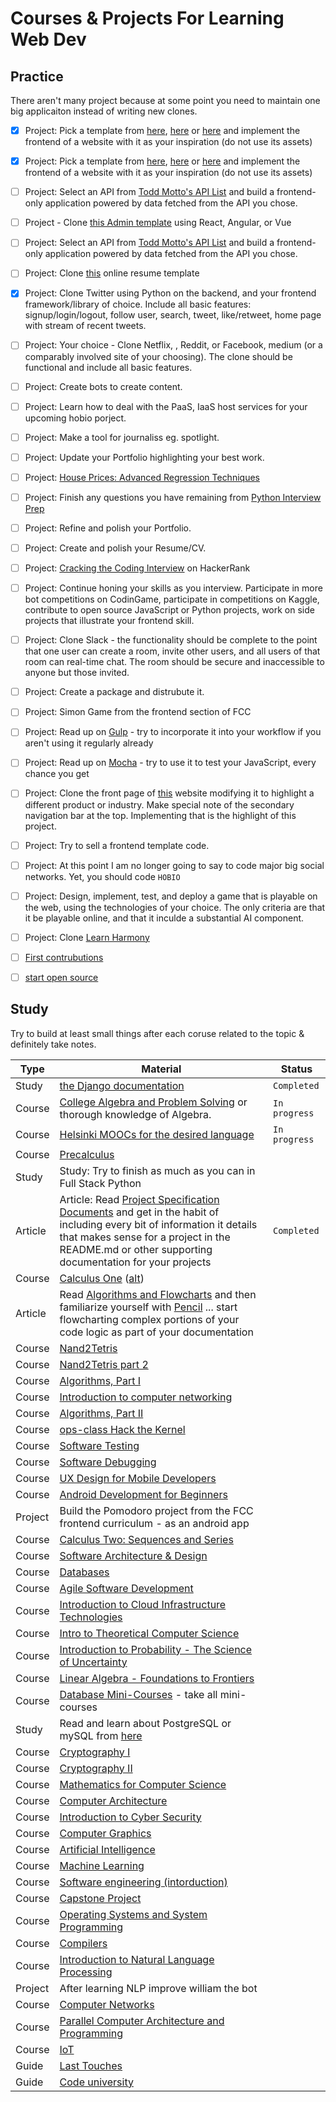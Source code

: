 # Courses & Projects For Learning Web Dev

## Practice
There aren't many project because at some point you need to maintain one big applicaiton instead of writing new clones.

- [X]  Project: Pick a template from [here](https://freebiesbug.com/psd-freebies/website-template/), [here](http://www.free-css.com/free-css-templates) or [here](http://www.os-templates.com/free-website-templates) and implement the frontend of a website with it as your inspiration (do not use its assets)
- [X]  Project: Pick a template from [here](https://freebiesbug.com/psd-freebies/website-template/), [here](http://www.free-css.com/free-css-templates) or [here](http://www.os-templates.com/free-website-templates) and implement the frontend of a website with it as your inspiration (do not use its assets)
- [ ] Project: Select an API from [Todd Motto's API List](https://github.com/toddmotto/public-apis) and build a frontend-only application powered by data fetched from the API you chose.
- [ ] Project - Clone [this Admin template](http://rubix410.sketchpixy.com/ltr/dashboard) using React, Angular, or Vue
- [ ] Project: Select an API from [Todd Motto's API List](https://github.com/toddmotto/public-apis) and build a frontend-only application powered by data fetched from the API you chose.
- [ ]  Project: Clone [this](https://creativemarket.com/ikonome/686585-Material-Resume-Blue/screenshots/#screenshot2) online resume template
- [X]  Project: Clone Twitter using Python on the backend, and your frontend framework/library of choice. Include all basic features: signup/login/logout, follow user, search, tweet, like/retweet, home page with stream of recent tweets.
- [ ] Project: Your choice - Clone Netflix, , Reddit, or Facebook, medium (or a comparably involved site of your choosing). The clone should be functional and include all basic features.
- [ ] Project: Create bots to create content.
- [ ] Project: Learn how to deal with the PaaS, IaaS host services for your upcoming hobio porject.
- [ ] Project: Make a tool for journaliss eg. spotlight. 
- [ ]  Project: Update your Portfolio highlighting your best work.
- [ ]  Project: [House Prices: Advanced Regression Techniques](https://www.kaggle.com/c/house-prices-advanced-regression-techniques)
- [ ]  Project: Finish any questions you have remaining from  [Python Interview Prep](https://www.hackerrank.com/chingu-challenge-3)
- [ ]  Project: Refine and polish your Portfolio.
- [ ]  Project: Create and polish your Resume/CV.
- [ ]  Project: [Cracking the Coding Interview](https://www.hackerrank.com/domains/tutorials/cracking-the-coding-interview) on HackerRank
- [ ]  Project: Continue honing your skills as you interview. Participate in more bot competitions on CodinGame, participate in competitions on Kaggle, contribute to open source JavaScript or Python projects, work on side projects that illustrate your frontend skill.
- [ ]  Project: Clone Slack - the functionality should be complete to the point that one user can create a room, invite other users, and all users of that room can real-time chat. The room should be secure and inaccessible to anyone but those invited.
- [ ]  Project: Create a package and distrubute it.
- [ ]  Project:  Simon Game from the frontend section of FCC    
- [ ]  Project: Read up on [Gulp](http://gulpjs.com/) - try to incorporate it into your workflow if you aren't using it regularly already
- [ ]  Project: Read up on [Mocha](https://mochajs.org/) - try to use it to test your JavaScript, every chance you get
- [ ]  Project: Clone the front page of [this](https://urbanarmorgear.com/) website modifying it to highlight a different product or industry. Make special note of the secondary navigation bar at the top. Implementing that is the highlight of this project.    
- [ ]  Project: Try to sell a frontend template code.
- [ ]  Project: At this point I am no longer going to say to code major big social networks. Yet, you should code `HOBIO`
- [ ]  Project: Design, implement, test, and deploy a game that is playable on the web, using the technologies of your choice. The only criteria are that it be playable online, and that it inculde a substantial AI component.
- [ ]  Project: Clone [Learn Harmony](http://learnharmony.org/#/?_k=0okjs7)  
- [ ] [First contrubutions](https://github.com/Roshanjossey/first-contributions)
- [ ] [start open source](https://github.com/github/opensource.guide)


## Study
Try to build at least small things after each coruse related to the topic & definitely take notes.

| Type | Material | Status |
|------|----------|--------|
| Study | [the Django documentation](https://docs.djangoproject.com/en/1.11/)| `Completed` |
| Course | [College Algebra and Problem Solving](https://www.edx.org/course/college-algebra-problem-solving-asux-mat117x) or thorough knowledge of Algebra.| `In progress` |
| Course | [Helsinki MOOCs for the desired language](http://mooc.fi/courses/2013/programming-part-1/material.html) | `In progress` |
| Course | [Precalculus](https://www.edx.org/course/precalculus-asux-mat170x) | | 
| Study | Study: Try to finish as much as you can in Full Stack Python | |
| Article | Article: Read [Project Specification Documents](http://www.pixelearth.net/pages/project-specification) and get in the habit of including every bit of information it details that makes sense for a project in the README.md or other supporting documentation for your projects | `Completed` |
| Course | [Calculus One](https://www.coursera.org/learn/calculus1) ([alt](https://mooculus.osu.edu/)) | |
| Article | Read [Algorithms and Flowcharts](http://www.academia.edu/7857144/ALGORITHMS_AND_FLOWCHARTS) and then familiarize yourself with [Pencil](http://pencil.evolus.vn/) ... start flowcharting complex portions of your code logic as part of your documentation| |
| Course | [Nand2Tetris](https://www.coursera.org/learn/build-a-computer) | |
| Course | [Nand2Tetris part 2](https://www.coursera.org/learn/nand2tetris2)| | 
| Course | [Algorithms, Part I](https://www.coursera.org/learn/algorithms-part1) | |
| Course | [Introduction to computer networking](https://lagunita.stanford.edu/courses/Engineering/Networking-SP/SelfPaced/about) | |
| Course | [Algorithms, Part II](https://www.coursera.org/learn/algorithms-part2)| |
| Course | [ops-class Hack the Kernel](https://www.ops-class.org/) | |
| Course | [Software Testing](https://www.udacity.com/course/software-testing--cs258)
| Course | [Software Debugging](https://www.udacity.com/course/software-debugging--cs259)| |
| Course | [UX Design for Mobile Developers](https://www.udacity.com/course/ux-design-for-mobile-developers--ud849)| |
| Course | [Android Development for Beginners](https://www.udacity.com/course/android-development-for-beginners--ud837)| |
| Project | Build the Pomodoro project from the FCC frontend curriculum - as an android app | |
| Course | [Calculus Two: Sequences and Series](https://www.coursera.org/learn/advanced-calculus) | |
| Course | [Software Architecture & Design](https://www.udacity.com/course/software-architecture-design--ud821)| |
| Course | [Databases](https://lagunita.stanford.edu/courses/DB/2014/SelfPaced/about)| |
| Course | [Agile Software Development](https://www.edx.org/course/agile-software-development-ethx-asd-1x) | |
| Course | [Introduction to Cloud Infrastructure Technologies](https://www.edx.org/course/introduction-cloud-infrastructure-linuxfoundationx-lfs151-x)| |
| Course | [Intro to Theoretical Computer Science](https://www.udacity.com/course/intro-to-theoretical-computer-science--cs313)| |
| Course | [Introduction to Probability - The Science of Uncertainty](https://www.edx.org/course/introduction-probability-science-mitx-6-041x-0) | |
| Course | [Linear Algebra - Foundations to Frontiers](https://www.edx.org/course/linear-algebra-foundations-frontiers-utaustinx-ut-5-04x#!) | | 
| Course | [Database Mini-Courses](https://lagunita.stanford.edu/courses/DB/2014/SelfPaced/about) - take all mini-courses ||
| Study | Read and learn about PostgreSQL or mySQL from [here](http://studybyyourself.com/seminar/sql/course/?lang=en)| | 
| Course | [Cryptography I](https://www.coursera.org/course/crypto) | |
| Course | [Cryptography II](https://www.coursera.org/course/crypto2)| |
| Course | [Mathematics for Computer Science](https://ocw.mit.edu/courses/electrical-engineering-and-computer-science/6-042j-mathematics-for-computer-science-spring-2015/index.htm) |  |
| Course | [Computer Architecture](https://www.coursera.org/course/comparch)| |
| Course | [Introduction to Cyber Security](https://www.futurelearn.com/courses/introduction-to-cyber-security) | |
| Course | [Computer Graphics](https://www.edx.org/course/computer-graphics-uc-san-diegox-cse167x) | |
| Course | [Artificial Intelligence](https://www.edx.org/course/artificial-intelligence-uc-berkeleyx-cs188-1x#!)| |
| Course | [Machine Learning](https://www.coursera.org/learn/machine-learning) | |
| Course | [Software engineering (intorduction)](https://www.edx.org/course/software-engineering-introduction-ubcx-softeng1x)||
| Course | [Capstone Project](https://www.edx.org/course/software-development-capstone-project-ubcx-softengprjx) ||
| Course | [Operating Systems and System Programming](http://theopenacademy.com/content/operating-systems-and-system-programming)|
| Course | [Compilers](https://lagunita.stanford.edu/courses/Engineering/Compilers/Fall2014/about)| |
| Course | [Introduction to Natural Language Processing](https://www.coursera.org/learn/natural-language-processing)| |
| Project | After learning NLP improve william the bot | |
| Course |[Computer Networks](https://lagunita.stanford.edu/courses/Engineering/Networking-SP/SelfPaced/about) | |
| Course | [Parallel Computer Architecture and Programming](http://15418.courses.cs.cmu.edu/spring2016/home) | |
| Course | [IoT](https://www.coursera.org/specializations/internet-of-things) | | 
| Guide | [Last Touches](https://teachyourselfcs.com/) | |
| Guide | [Code university](https://github.com/jwasham/coding-interview-university)| |



